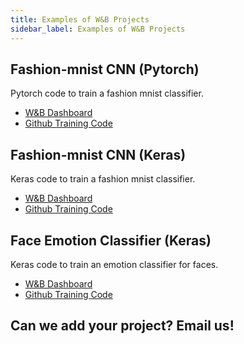 ```yaml
---
title: Examples of W&B Projects
sidebar_label: Examples of W&B Projects
---
```


## Fashion-mnist CNN (Pytorch) 

Pytorch code to train a fashion mnist classifier.

* [W&B Dashboard](https://app.wandb.ai/l2k2/hyperparam-mnist)
* [Github Training Code](https://github.com/wandb/examples/blob/master/pytorch-cnn-mnist/train.py)  


## Fashion-mnist CNN (Keras)

Keras code to train a fashion mnist classifier.

* [W&B Dashboard](https://app.wandb.ai/l2k2/fashion/runs)
* [Github Training Code](https://github.com/wandb/examples/blob/master/keras-cnn-fashion/train.py) 

## Face Emotion Classifier (Keras)

Keras code to train an emotion classifier for faces.

* [W&B Dashboard](https://app.wandb.ai/wandb/face-emotion)
* [Github Training Code](https://github.com/lukas/face_classification)

## Can we add your project?  Email us!